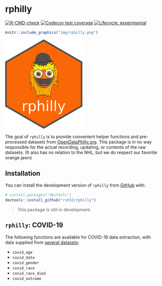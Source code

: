 
<!-- README.md is generated from README.Rmd. Please edit that file -->

# rphilly

<!-- badges: start -->

[![R-CMD-check](https://github.com/rsh52/rphilly/workflows/R-CMD-check/badge.svg)](https://github.com/rsh52/rphilly/actions)
[![Codecov test
coverage](https://codecov.io/gh/rsh52/rphilly/branch/master/graph/badge.svg)](https://codecov.io/gh/rsh52/rphilly?branch=master)
[![Lifecycle:
experimental](https://img.shields.io/badge/lifecycle-experimental-orange.svg)](https://lifecycle.r-lib.org/articles/stages.html#experimental)
<!-- badges: end -->

``` r
knitr::include_graphics("img/rphilly.png")
```

<img src="img/rphilly.png" width="250px" />

The goal of `rphilly` is to provide convenient helper functions and
pre-processed datasets from
[OpenDataPhilly.org](https://www.opendataphilly.org/). This package is
in no way responsible for the actual recording, updating, or contents of
the raw datasets. (It also has no relation to the NHL, but we do respect
our favorite orange jawn)

## Installation

You can install the development version of `rphilly` from
[GitHub](https://github.com/) with:

``` r
# install.packages("devtools")
devtools::install_github("rsh52/rphilly")
```

> This package is still in development.

## `rphilly`: COVID-19

The following functions are available for COVID-19 data extraction, with
data supplied from [several
datasets](https://www.opendataphilly.org/organization/city-of-philadelphia?q=covid&sort=score+desc%2C+metadata_modified+desc):

-   `covid_age`
-   `covid_date`
-   `covid_gender`
-   `covid_race`
-   `covid_race_died`
-   `covid_outcome`
